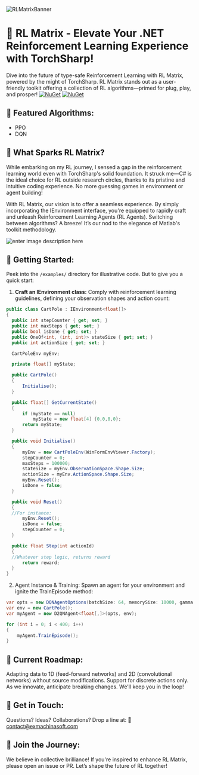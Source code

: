 ﻿![RLMatrixBanner](https://i.imgur.com/x5x6Ph8.png)

# 🚀 RL Matrix - Elevate Your .NET Reinforcement Learning Experience with TorchSharp!

Dive into the future of type-safe Reinforcement Learning with RL Matrix, powered by the might of TorchSharp. RL Matrix stands out as a user-friendly toolkit offering a collection of RL algorithms—primed for plug, play, and prosper!
[![NuGet](https://img.shields.io/nuget/v/RLMatrix.WinformsChart.svg?label=RLMatrix-nuget)](https://www.nuget.org/packages/RLMatrix/)
[![NuGet](https://img.shields.io/nuget/v/RLMatrix.WinformsChart.svg?label=WinformsChart-nuget)](https://www.nuget.org/packages/RLMatrix.WinformsChart/)

## 🌟 Featured Algorithms:

 - PPO 
 - DQN

## 🎯 What Sparks RL Matrix?

While embarking on my RL journey, I sensed a gap in the reinforcement learning world even with TorchSharp's solid foundation. It struck me—C# is the ideal choice for RL outside research circles, thanks to its pristine and intuitive coding experience. No more guessing games in environment or agent building!

With RL Matrix, our vision is to offer a seamless experience. By simply incorporating the IEnvironment interface, you're equipped to rapidly craft and unleash Reinforcement Learning Agents (RL Agents). Switching between algorithms? A breeze! It’s our nod to the elegance of Matlab's toolkit methodology.

![enter image description here](https://i.imgur.com/jTKghOP.gif)

## 🚀 Getting Started:

Peek into the `/examples/` directory for illustrative code. But to give you a quick start:

1. **Craft an IEnvironment class:** Comply with reinforcement learning guidelines, defining your observation shapes and action count:

  ```cs
  public class CartPole : IEnvironment<float[]>
{
    public int stepCounter { get; set; }
    public int maxSteps { get; set; }
    public bool isDone { get; set; }
    public OneOf<int, (int, int)> stateSize { get; set; }
    public int actionSize { get; set; }

    CartPoleEnv myEnv;

    private float[] myState;

    public CartPole()
    {
        Initialise();
    }

    public float[] GetCurrentState()
    {
        if (myState == null)
            myState = new float[4] {0,0,0,0};
        return myState;
    }

    public void Initialise()
    {
        myEnv = new CartPoleEnv(WinFormEnvViewer.Factory);
        stepCounter = 0;
        maxSteps = 100000;
        stateSize = myEnv.ObservationSpace.Shape.Size;
        actionSize = myEnv.ActionSpace.Shape.Size;
        myEnv.Reset();
        isDone = false; 
    }

    public void Reset()
    {
    //For instance:
        myEnv.Reset();
        isDone = false;
        stepCounter = 0;
    }

    public float Step(int actionId)
    {
    //Whatever step logic, returns reward
        return reward;
    }
}
```

2. Agent Instance & Training: Spawn an agent for your environment and ignite the TrainEpisode method:
```cs
var opts = new DQNAgentOptions(batchSize: 64, memorySize: 10000, gamma: 0.99f, epsStart: 1f, epsEnd: 0.05f, epsDecay: 50f, tau: 0.005f, lr: 1e-4f, displayPlot: myChart);
var env = new CartPole();
var myAgent = new D2QNAgent<float[,]>(opts, env);

for (int i = 0; i < 400; i++)
{
    myAgent.TrainEpisode();
}
```
## 📌 Current Roadmap:
Adapting data to 1D (feed-forward networks) and 2D (convolutional networks) without source modifications.
Support for discrete actions only.
As we innovate, anticipate breaking changes. We'll keep you in the loop!
## 💌 Get in Touch:
Questions? Ideas? Collaborations? Drop a line at:
📧 contact@exmachinasoft.com

## 🤝 Join the Journey:
We believe in collective brilliance! If you're inspired to enhance RL Matrix, please open an issue or PR. Let’s shape the future of RL together!
